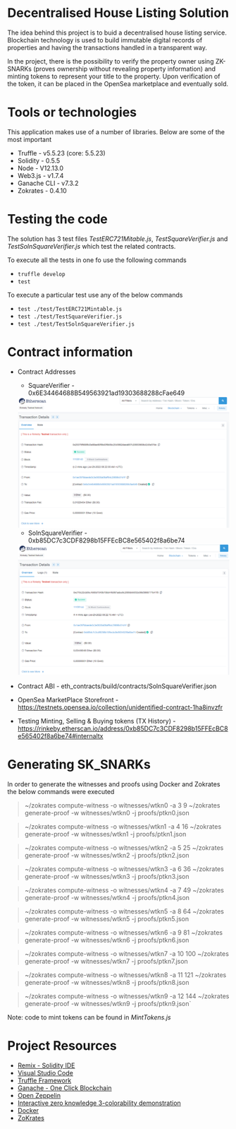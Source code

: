 # Decentralised House Listing Solution

The idea behind this project is to buid a decentralised house listing service.  Blockchain technology is used to build immutable digital records of properties and having the transactions handled in a transparent way.

In the project, there is the possibility to verify the property owner using ZK-SNARKs (proves ownership without revealing property information) and minting tokens to represent your title to the property.  Upon verification of the token, it can be placed in the OpenSea marketplace and eventually sold.

# Tools or technologies
This application makes use of a number of libraries.  Below are some of the most important 

* Truffle - v5.5.23 (core: 5.5.23)
* Solidity - 0.5.5
* Node - V12.13.0
* Web3.js - v1.7.4
* Ganache CLI - v7.3.2
* Zokrates - 0.4.10

# Testing the code
The solution has 3 test files *TestERC721Mitable.js*, *TestSquareVerifier.js* and *TestSolnSquareVerifier.js* which test the related contracts.  

To execute all the tests in one fo use the following commands

* `truffle develop`
* `test`

To execute a particular test use any of the below commands 
* `test ./test/TestERC721Mintable.js`
* `test ./test/TestSquareVerifier.js`
* `test ./test/TestSolnSquareVerifier.js`

# Contract information

* Contract Addresses
    * SquareVerifier - 0x6E34464688B549563921ad19303688288cFae649
    <img src="images/SquareVerifierEtherscan.png">

    * SolnSquareVerifier - 0xb85DC7c3CDF8298b15FFEcBC8e565402f8a6be74
    <img src="images/SolnSquareVerifierEtherscan.png">
* Contract ABI - eth_contracts/build/contracts/SolnSquareVerifier.json
* OpenSea MarketPlace Storefront - https://testnets.opensea.io/collection/unidentified-contract-1ha8invzfr
* Testing Minting, Selling & Buying tokens (TX History) - https://rinkeby.etherscan.io/address/0xb85DC7c3CDF8298b15FFEcBC8e565402f8a6be74#internaltx 

# Generating SK_SNARKs
In order to generate the witnesses and proofs using Docker and Zokrates the below commands were executed

>~/zokrates compute-witness -o witnesses/wtkn0 -a 3 9
~/zokrates generate-proof -w witnesses/wtkn0 -j proofs/ptkn0.json

>~/zokrates compute-witness -o witnesses/wtkn1 -a 4 16
~/zokrates generate-proof -w witnesses/wtkn1 -j proofs/ptkn1.json

>~/zokrates compute-witness -o witnesses/wtkn2 -a 5 25
~/zokrates generate-proof -w witnesses/wtkn2 -j proofs/ptkn2.json

>~/zokrates compute-witness -o witnesses/wtkn3 -a 6 36
~/zokrates generate-proof -w witnesses/wtkn3 -j proofs/ptkn3.json

>~/zokrates compute-witness -o witnesses/wtkn4 -a 7 49
~/zokrates generate-proof -w witnesses/wtkn4 -j proofs/ptkn4.json

>~/zokrates compute-witness -o witnesses/wtkn5 -a 8 64
~/zokrates generate-proof -w witnesses/wtkn5 -j proofs/ptkn5.json

>~/zokrates compute-witness -o witnesses/wtkn6 -a 9 81
~/zokrates generate-proof -w witnesses/wtkn6 -j proofs/ptkn6.json

>~/zokrates compute-witness -o witnesses/wtkn7 -a 10 100
~/zokrates generate-proof -w witnesses/wtkn7 -j proofs/ptkn7.json

>~/zokrates compute-witness -o witnesses/wtkn8 -a 11 121
~/zokrates generate-proof -w witnesses/wtkn8 -j proofs/ptkn8.json

>~/zokrates compute-witness -o witnesses/wtkn9 -a 12 144
~/zokrates generate-proof -w witnesses/wtkn9 -j proofs/ptkn9.json`

Note: code to mint tokens can be found in *MintTokens.js*

# Project Resources

* [Remix - Solidity IDE](https://remix.ethereum.org/)
* [Visual Studio Code](https://code.visualstudio.com/)
* [Truffle Framework](https://truffleframework.com/)
* [Ganache - One Click Blockchain](https://truffleframework.com/ganache)
* [Open Zeppelin ](https://openzeppelin.org/)
* [Interactive zero knowledge 3-colorability demonstration](http://web.mit.edu/~ezyang/Public/graph/svg.html)
* [Docker](https://docs.docker.com/install/)
* [ZoKrates](https://github.com/Zokrates/ZoKrates)
